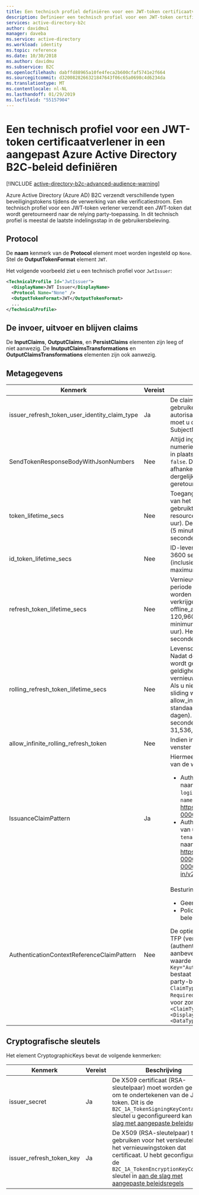 ```yaml
---
title: Een technisch profiel definiëren voor een JWT-token certificaatverlener in een aangepast beleid in Azure Active Directory B2C | Microsoft Docs
description: Definieer een technisch profiel voor een JWT-token certificaatverlener in een aangepast beleid in Azure Active Directory B2C.
services: active-directory-b2c
author: davidmu1
manager: daveba
ms.service: active-directory
ms.workload: identity
ms.topic: reference
ms.date: 10/30/2018
ms.author: davidmu
ms.subservice: B2C
ms.openlocfilehash: dabffd88965a10fe4feca2b600cfaf5741e2f664
ms.sourcegitcommit: d3200828266321847643f06c65a0698c4d6234da
ms.translationtype: MT
ms.contentlocale: nl-NL
ms.lasthandoff: 01/29/2019
ms.locfileid: "55157904"
---
```

# <a name="define-a-technical-profile-for-a-jwt-token-issuer-in-an-azure-active-directory-b2c-custom-policy"></a>Een technisch profiel voor een JWT-token certificaatverlener in een aangepast Azure Active Directory B2C-beleid definiëren

[!INCLUDE [active-directory-b2c-advanced-audience-warning](../../includes/active-directory-b2c-advanced-audience-warning.md)]

Azure Active Directory (Azure AD) B2C verzendt verschillende typen beveiligingstokens tijdens de verwerking van elke verificatiestroom. Een technisch profiel voor een JWT-token verlener verzendt een JWT-token dat wordt geretourneerd naar de relying party-toepassing. In dit technisch profiel is meestal de laatste indelingsstap in de gebruikersbeleving.

## <a name="protocol"></a>Protocol

De **naam** kenmerk van de **Protocol** element moet worden ingesteld op `None`. Stel de **OutputTokenFormat** element `JWT`.

Het volgende voorbeeld ziet u een technisch profiel voor `JwtIssuer`:

```XML
<TechnicalProfile Id="JwtIssuer">
  <DisplayName>JWT Issuer</DisplayName>
  <Protocol Name="None" />
  <OutputTokenFormat>JWT</OutputTokenFormat>
  ...
</TechnicalProfile>
```
 
## <a name="input-output-and-persist-claims"></a>De invoer, uitvoer en blijven claims

De **InputClaims**, **OutputClaims**, en **PersistClaims** elementen zijn leeg of niet aanwezig. De **InutputClaimsTransformations** en **OutputClaimsTransformations** elementen zijn ook aanwezig.

## <a name="metadata"></a>Metagegevens

| Kenmerk | Vereist | Beschrijving |
| --------- | -------- | ----------- |
| issuer_refresh_token_user_identity_claim_type | Ja | De claim die moet worden gebruikt als de gebruikers-id claimen binnen de OAuth2-autorisatiecodes en vernieuwingstokens. Standaard moet u dit instellen op `objectId`, tenzij u een andere SubjectNamingInfo claimtype opgeven. | 
| SendTokenResponseBodyWithJsonNumbers | Nee | Altijd ingesteld op `true`. Voor oudere indeling waar numerieke waarden zijn opgegeven als tekenreeksen in plaats van JSON-nummers, die is ingesteld op `false`. Dit kenmerk is vereist voor clients die een afhankelijkheid op een eerdere implementatie dat dergelijke eigenschappen als tekenreeksen geretourneerd hebt ondernomen. | 
| token_lifetime_secs | Nee | Toegang tot levensduur van tokens. De levensduur van het Bearer-token van OAuth 2.0 dat wordt gebruikt om toegang te krijgen tot een beveiligde resource. De standaardwaarde is 3600 seconden (1 uur). De minimumwaarde (inclusief) is 300 seconden (5 minuten). Het maximum (inclusief) is 86.400 seconden (24 uur). | 
| id_token_lifetime_secs | Nee | ID-levensduur van tokens. De standaardwaarde is 3600 seconden (1 uur). De minimumwaarde (inclusief) is 300 seconden (5 minuten). Het maximum (inclusief) is seconden 86,400 (24 uur). | 
| refresh_token_lifetime_secs | Nee | Vernieuw de levensduur van tokens. De maximale periode waarbinnen een vernieuwingstoken kan worden gebruikt om een nieuw toegangstoken verkrijgen als uw toepassing het bereik offline_access is verleend. De standaardwaarde is 120,9600 seconden (14 dagen). De minimumwaarde (inclusief) is 86.400 seconden (24 uur). Het maximum (inclusief) is 7,776,000 seconden (90 dagen). | 
| rolling_refresh_token_lifetime_secs | Nee | Levensduur van sliding window token vernieuwen. Nadat deze periode is verstreken wordt de gebruiker wordt gedwongen om te verifiëren, ongeacht de geldigheidsperiode van de meest recente vernieuwingstoken verkregen door de toepassing. Als u niet wilt om af te dwingen een levensduur van sliding window, stel de waarde van allow_infinite_rolling_refresh_token naar `true`. De standaardwaarde is 7,776,000 seconden (90 dagen). De minimumwaarde (inclusief) is 86.400 seconden (24 uur). Het maximum (inclusief) is 31,536,000 seconden (365 dagen). | 
| allow_infinite_rolling_refresh_token | Nee | Indien ingesteld op `true`, het vernieuwingstoken venster Verschuivend levensduur verloopt nooit. |
| IssuanceClaimPattern | Ja | Hiermee bepaalt u de claim van verlener (iss). Een van de waarden:<ul><li>AuthorityAndTenantGuid - de iss-claim bevat de naam van uw domein, zoals `login.microsoftonline` of `tenant-name.b2clogin.com`, en uw tenant-id https://login.microsoftonline.com/00000000-0000-0000-0000-000000000000/v2.0/</li><li>AuthorityWithTfp - de iss-claim bevat de naam van uw domein, zoals `login.microsoftonline` of `tenant-name.b2clogin.com`, uw tenant-id en de naam van uw relying party-beleid. https://login.microsoftonline.com/tfp/00000000-0000-0000-0000-000000000000/b2c_1a_tp_sign-up-or-sign-in/v2.0/</li></ul> | 
| AuthenticationContextReferenceClaimPattern | Nee | Besturingselementen voor de `acr` claimwaarde.<ul><li>Geen - Azure AD B2C niet de acr-claim uitgeven</li><li>PolicyId - de `acr` claim bevat de naam van het beleid</li></ul>De opties voor het instellen van deze waarde zijn TFP (vertrouwensbeleid framework) en ACR (authentication context verwijzing). Het verdient aanbeveling de waarde instelt op TFP, als u wilt de waarde instelt, zorg ervoor dat de `<Item>` met de `Key="AuthenticationContextReferenceClaimPattern"` bestaat en de waarde is `None`. Voeg in uw relying party-beleid, <OutputClaims> item, voegt u dit element `<OutputClaim ClaimTypeReferenceId="trustFrameworkPolicy" Required="true" DefaultValue="{policy}" />`. Ook voor zorgen dat uw beleid bevat het claimtype `<ClaimType Id="trustFrameworkPolicy"> <DisplayName>trustFrameworkPolicy</DisplayName>     <DataType>string</DataType> </ClaimType>` | 

## <a name="cryptographic-keys"></a>Cryptografische sleutels

Het element CryptographicKeys bevat de volgende kenmerken:

| Kenmerk | Vereist | Beschrijving |
| --------- | -------- | ----------- |
| issuer_secret | Ja | De X509 certificaat (RSA-sleutelpaar) moet worden gebruikt om te ondertekenen van de JWT-token. Dit is de `B2C_1A_TokenSigningKeyContainer` sleutel u geconfigureerd kan [aan de slag met aangepaste beleidsregels](active-directory-b2c-get-started-custom.md). | 
| issuer_refresh_token_key | Ja | De X509 (RSA-sleutelpaar) te gebruiken voor het versleutelen van het vernieuwingstoken dat certificaat. U hebt geconfigureerd de `B2C_1A_TokenEncryptionKeyContainer` sleutel in [aan de slag met aangepaste beleidsregels](active-directory-b2c-get-started-custom.md) |














